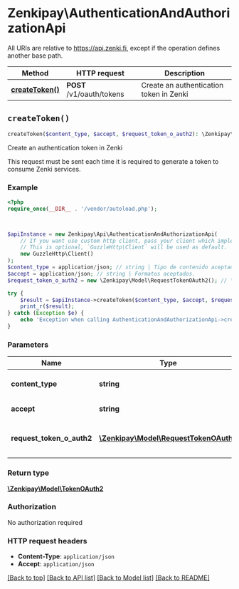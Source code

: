 # Zenkipay\AuthenticationAndAuthorizationApi

All URIs are relative to https://api.zenki.fi, except if the operation defines another base path.

| Method | HTTP request | Description |
| ------------- | ------------- | ------------- |
| [**createToken()**](AuthenticationAndAuthorizationApi.md#createToken) | **POST** /v1/oauth/tokens | Create an authentication token in Zenki |


## `createToken()`

```php
createToken($content_type, $accept, $request_token_o_auth2): \Zenkipay\Model\TokenOAuth2
```

Create an authentication token in Zenki

This request must be sent each time it is required to generate a token to consume Zenki services.

### Example

```php
<?php
require_once(__DIR__ . '/vendor/autoload.php');



$apiInstance = new Zenkipay\Api\AuthenticationAndAuthorizationApi(
    // If you want use custom http client, pass your client which implements `GuzzleHttp\ClientInterface`.
    // This is optional, `GuzzleHttp\Client` will be used as default.
    new GuzzleHttp\Client()
);
$content_type = application/json; // string | Tipo de contenido aceptado.
$accept = application/json; // string | Formatos aceptados.
$request_token_o_auth2 = new \Zenkipay\Model\RequestTokenOAuth2(); // \Zenkipay\Model\RequestTokenOAuth2 | Parameters for OAuth 2 token creation.

try {
    $result = $apiInstance->createToken($content_type, $accept, $request_token_o_auth2);
    print_r($result);
} catch (Exception $e) {
    echo 'Exception when calling AuthenticationAndAuthorizationApi->createToken: ', $e->getMessage(), PHP_EOL;
}
```

### Parameters

| Name | Type | Description  | Notes |
| ------------- | ------------- | ------------- | ------------- |
| **content_type** | **string**| Tipo de contenido aceptado. | |
| **accept** | **string**| Formatos aceptados. | |
| **request_token_o_auth2** | [**\Zenkipay\Model\RequestTokenOAuth2**](../Model/RequestTokenOAuth2.md)| Parameters for OAuth 2 token creation. | [optional] |

### Return type

[**\Zenkipay\Model\TokenOAuth2**](../Model/TokenOAuth2.md)

### Authorization

No authorization required

### HTTP request headers

- **Content-Type**: `application/json`
- **Accept**: `application/json`

[[Back to top]](#) [[Back to API list]](../../README.md#endpoints)
[[Back to Model list]](../../README.md#models)
[[Back to README]](../../README.md)

